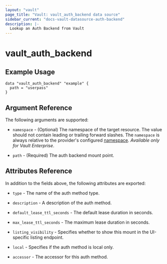 ```yaml
---
layout: "vault"
page_title: "Vault: vault_auth_backend data source"
sidebar_current: "docs-vault-datasource-auth-backend"
description: |-
  Lookup an Auth Backend from Vault
---
```


# vault\_auth\_backend

## Example Usage

```hcl
data "vault_auth_backend" "example" {
  path = "userpass"
}
```

## Argument Reference

The following arguments are supported:

* `namespace` - (Optional) The namespace of the target resource.
  The value should not contain leading or trailing forward slashes.
  The `namespace` is always relative to the provider's configured [namespace](../index.html#namespace).
  *Available only for Vault Enterprise*.

* `path` - (Required) The auth backend mount point.

## Attributes Reference

In addition to the fields above, the following attributes are exported:

* `type` - The name of the auth method type.

* `description` - A description of the auth method.

* `default_lease_ttl_seconds` - The default lease duration in seconds.

* `max_lease_ttl_seconds` - The maximum lease duration in seconds.

* `listing_visibility` - Specifies whether to show this mount in the UI-specific listing endpoint.

* `local` - Specifies if the auth method is local only.

* `accessor` - The accessor for this auth method.
